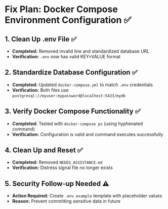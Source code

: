 # Fix Plan: Docker Compose Environment Configuration ✅

## 1. Clean Up .env File ✅
- **Completed:** Removed invalid line and standardized database URL
- **Verification:** `.env` now has valid KEY=VALUE format

## 2. Standardize Database Configuration ✅
- **Completed:** Updated `docker-compose.yml` to match `.env` credentials
- **Verification:** Both files use `postgresql://myuser:mypassword@localhost:5433/mydb`

## 3. Verify Docker Compose Functionality ✅
- **Completed:** Tested with `docker-compose ps` (using hyphenated command)
- **Verification:** Configuration is valid and command executes successfully

## 4. Clean Up and Reset ✅
- **Completed:** Removed `NEEDS_ASSISTANCE.md`
- **Verification:** Distress signal file no longer exists

## 5. Security Follow-up Needed ⚠️
- **Action Required:** Create `.env.example` template with placeholder values
- **Reason:** Prevent committing sensitive data in future